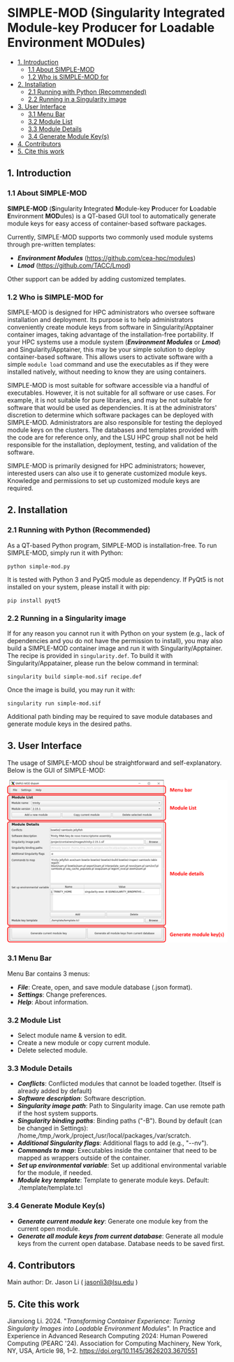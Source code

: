 # SIMPLE-MOD (Singularity Integrated Module-key Producer for Loadable Environment MODules)

- [1. Introduction](#1-Introduction)
  - [1.1 About SIMPLE-MOD](#11-About-SIMPLE-MOD)
  - [1.2 Who is SIMPLE-MOD for](#12-Who-is-SIMPLE-MOD-for)
- [2. Installation](#2-Installation)
  - [2.1 Running with Python (Recommended)](#21-Running-with-Python-Recommended)
  - [2.2 Running in a Singularity image](#22-Running-in-a-Singularity-image)
- [3. User Interface](#3-User-Interface)
  - [3.1 Menu Bar](#31-Menu-Bar)
  - [3.2 Module List](#32-Module-List)
  - [3.3 Module Details](#33-Module-Details)
  - [3.4 Generate Module Key(s)](#34-Generate-Module-Keys)
- [4. Contributors](#4-Contributors)
- [5. Cite this work](#5-Cite-this-work)

## 1. Introduction

### 1.1 About SIMPLE-MOD

**SIMPLE-MOD** (**S**ingularity **I**ntegrated **M**odule-key **P**roducer for **L**oadable **E**nvironment **MOD**ules) is a QT-based GUI tool to automatically generate module keys for easy access of container-based software packages.

Currently, SIMPLE-MOD supports two commonly used module systems through pre-written templates: 
- ***Environment Modules*** (https://github.com/cea-hpc/modules) 
- ***Lmod*** (https://github.com/TACC/Lmod)

Other support can be added by adding customized templates.

### 1.2 Who is SIMPLE-MOD for

SIMPLE-MOD is designed for HPC administrators who oversee software installation and deployment. Its purpose is to help administrators conveniently create module keys from software in Singularity/Apptainer container images, taking advantage of the installation-free portability. If your HPC systems use a module system (***Environment Modules*** or ***Lmod***) and Singularity/Apptainer, this may be your simple solution to deploy container-based software. This allows users to activate software with a simple ```module load``` command and use the executables as if they were installed natively, without needing to know they are using containers.

SIMPLE-MOD is most suitable for software accessible via a handful of executables. However, it is not suitable for all software or use cases. For example, it is not suitable for pure libraries, and may be not suitable for software that would be used as dependencies. It is at the administrators' discretion to determine which software packages can be deployed with SIMPLE-MOD. Administrators are also responsible for testing the deployed module keys on the clusters. The databases and templates provided with the code are for reference only, and the LSU HPC group shall not be held responsible for the installation, deployment, testing, and validation of the software.

SIMPLE-MOD is primarily designed for HPC administrators; however, interested users can also use it to generate customized module keys. Knowledge and permissions to set up customized module keys are required.


## 2. Installation

### 2.1 Running with Python (Recommended)

As a QT-based Python program, SIMPLE-MOD is installation-free. To run SIMPLE-MOD, simply run it with Python:

```
python simple-mod.py
```

It is tested with Python 3 and PyQt5 module as dependency. If PyQt5 is not installed on your system, please install it with pip:

```
pip install pyqt5
```

### 2.2 Running in a Singularity image

If for any reason you cannot run it with Python on your system (e.g., lack of dependencies and you do not have the permission to install), you may also build a SIMPLE-MOD container image and run it with Singularity/Apptainer. The recipe is provided in `singularity.def`. To build it with Singularity/Appatainer, please run the below command in terminal:

```
singularity build simple-mod.sif recipe.def
```

Once the image is build, you may run it with:

```
singularity run simple-mod.sif
```

Additional path binding may be required to save module databases and generate module keys in the desired paths. 


## 3. User Interface

The usage of SIMPLE-MOD shoul be straightforward and self-explanatory. Below is the GUI of SIMPLE-MOD:

![README](https://raw.githubusercontent.com/lsuhpchelp/SIMPLE-MOD/master/README.png)

### 3.1 Menu Bar

Menu Bar contains 3 menus:

- **_File_**: Create, open, and save module database (.json format).
- **_Settings_**: Change preferences.
- **_Help_**: About information.

### 3.2 Module List

- Select module name & version to edit.
- Create a new module or copy current module.
- Delete selected module.

### 3.3 Module Details

- **_Conflicts_**: Conflicted modules that cannot be loaded together. (Itself is already added by default)
- **_Software description_**: Software description.
- **_Singularity image path_**: Path to Singularity image. Can use remote path if the host system supports.
- **_Singularity binding paths_**: Binding paths ("-B"). Bound by default (can be changed in Settings): /home,/tmp,/work,/project,/usr/local/packages,/var/scratch.
- **_Additional Singularity flags_**: Additional flags to add (e.g., "--nv").
- **_Commands to map_**: Executables inside the container that need to be mapped as wrappers outside of the container. 
- **_Set up environmental variable_**: Set up additional environmental variable for the module, if needed.
- **_Module key template_**: Template to generate module keys. Default: ./template/template.tcl

### 3.4 Generate Module Key(s)

- **_Generate current module key_**: Generate one module key from the current open module.
- **_Generate all module keys from current database_**: Generate all module keys from the current open database. Database needs to be saved first.


## 4. Contributors

Main author: Dr. Jason Li ( jasonli3@lsu.edu )

## 5. Cite this work

Jianxiong Li. 2024. "_Transforming Container Experience: Turning Singularity Images into Loadable Environment Modules_". In Practice and Experience in Advanced Research Computing 2024: Human Powered Computing (PEARC '24). Association for Computing Machinery, New York, NY, USA, Article 98, 1–2. https://doi.org/10.1145/3626203.3670551

